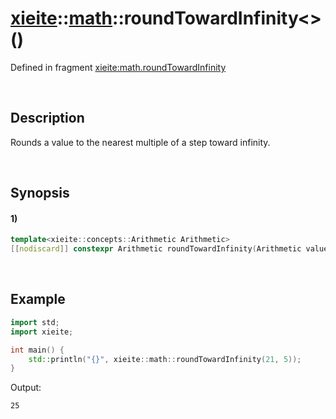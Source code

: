 # [xieite](../../xieite.md)\:\:[math](../../math.md)\:\:roundTowardInfinity\<\>\(\)
Defined in fragment [xieite:math.roundTowardInfinity](../../../src/math/round_toward_infinity.cpp)

&nbsp;

## Description
Rounds a value to the nearest multiple of a step toward infinity.

&nbsp;

## Synopsis
#### 1)
```cpp
template<xieite::concepts::Arithmetic Arithmetic>
[[nodiscard]] constexpr Arithmetic roundTowardInfinity(Arithmetic value, std::type_identity_t<Arithmetic> step = 1) noexcept;
```

&nbsp;

## Example
```cpp
import std;
import xieite;

int main() {
    std::println("{}", xieite::math::roundTowardInfinity(21, 5));
}
```
Output:
```
25
```
